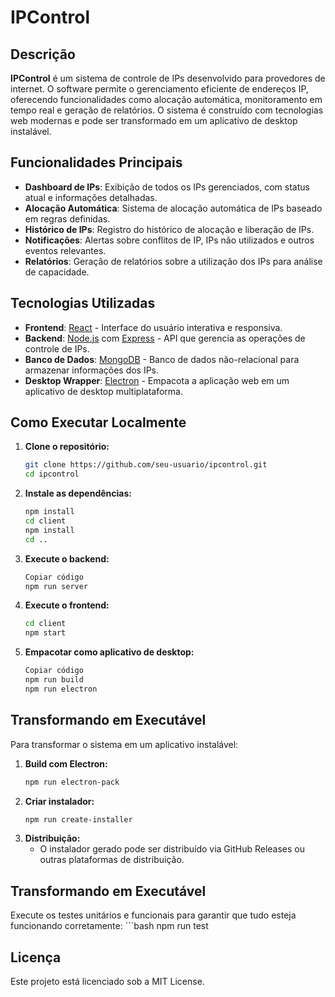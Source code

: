 # IPControl

## Descrição

**IPControl** é um sistema de controle de IPs desenvolvido para provedores de internet. O software permite o gerenciamento eficiente de endereços IP, oferecendo funcionalidades como alocação automática, monitoramento em tempo real e geração de relatórios. O sistema é construído com tecnologias web modernas e pode ser transformado em um aplicativo de desktop instalável.

## Funcionalidades Principais

- **Dashboard de IPs**: Exibição de todos os IPs gerenciados, com status atual e informações detalhadas.
- **Alocação Automática**: Sistema de alocação automática de IPs baseado em regras definidas.
- **Histórico de IPs**: Registro do histórico de alocação e liberação de IPs.
- **Notificações**: Alertas sobre conflitos de IP, IPs não utilizados e outros eventos relevantes.
- **Relatórios**: Geração de relatórios sobre a utilização dos IPs para análise de capacidade.

## Tecnologias Utilizadas

- **Frontend**: [React](https://reactjs.org/) - Interface do usuário interativa e responsiva.
- **Backend**: [Node.js](https://nodejs.org/) com [Express](https://expressjs.com/) - API que gerencia as operações de controle de IPs.
- **Banco de Dados**: [MongoDB](https://www.mongodb.com/) - Banco de dados não-relacional para armazenar informações dos IPs.
- **Desktop Wrapper**: [Electron](https://www.electronjs.org/) - Empacota a aplicação web em um aplicativo de desktop multiplataforma.

## Como Executar Localmente

1. **Clone o repositório:**
   ```bash
   git clone https://github.com/seu-usuario/ipcontrol.git
   cd ipcontrol
2. **Instale as dependências:**
    ```bash
    npm install
    cd client
    npm install
    cd ..
3. **Execute o backend:**
    ```bash
    Copiar código
    npm run server
4. **Execute o frontend:**
    ```bash
    cd client
    npm start
5. **Empacotar como aplicativo de desktop:**
    ```bash
    Copiar código
    npm run build
    npm run electron

## Transformando em Executável
Para transformar o sistema em um aplicativo instalável:
1. **Build com Electron:**
   ```bash
   npm run electron-pack
2. **Criar instalador:**
    ```bash
    npm run create-installer
3. **Distribuição:**
    - O instalador gerado pode ser distribuído via GitHub Releases ou outras plataformas de distribuição.

## Transformando em Executável
Execute os testes unitários e funcionais para garantir que tudo esteja funcionando corretamente:
    ```bash
    npm run test

## Licença
Este projeto está licenciado sob a MIT License.
